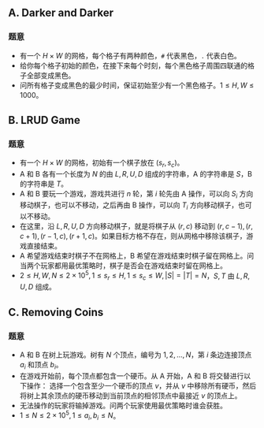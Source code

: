 ## A. Darker and Darker
### 题意
- 有一个 $H\times W$ 的网格，每个格子有两种颜色，`#` 代表黑色，`.` 代表白色。
- 给你每个格子初始的颜色，在接下来每个时刻，每个黑色格子周围四联通的格子全部变成黑色。
- 问所有格子变成黑色的最少时间，保证初始至少有一个黑色格子。$1\leq H,W\leq 1000$。

## B. LRUD Game
### 题意
- 有一个 $H\times W$ 的网格，初始有一个棋子放在 $(s_r,s_c)$。
- A 和 B 各有一个长度为 $N$ 的由 $L,R,U,D$ 组成的字符串，A 的字符串是 $S$，B 的字符串是 $T$。
- A 和 B 要玩一个游戏，游戏共进行 $n$ 轮，第 $i$ 轮先由 A​ 操作，可以向 $S_i$ 方向移动棋子，也可以不移动，之后再由 B 操作，可以向 $T_i$ 方向移动棋子，也可以不移动。
- 在这里，沿 $L,R,U,D$ 方向移动棋子，就是将棋子从 $(r,c)$ 移动到 $(r,c−1),(r,c+1),(r-1,c),(r+1,c)$。如果目标方格不存在，则从网格中移除该棋子，游戏直接结束。
- A 希望游戏结束时棋子不在网格上，B 希望在游戏结束时棋子留在网格上。问当两个玩家都用最优策略时，棋子是否会在游戏结束时留在网格上。
- $2\leq H,W,N\leq 2\times 10^5,1\leq s_r\leq H,1\leq s_c\leq W,|S|=|T|=N$，$S,T$ 由 $L,R,U,D$ 组成。

## C. Removing Coins

### 题意

- A 和 B 在树上玩游戏。树有 $N$ 个顶点，编号为 $1,2,...,N$，第 $i$ 条边连接顶点 $a_i$ 和顶点 $b_i$。 
- 在游戏开始前，每个顶点都包含一个硬币。从 A 开始，A 和 B 将交替进行以下操作： 选择一个包含至少一个硬币的顶点 $v$，并从 $v$ 中移除所有硬币，然后将树上其余顶点的硬币移动到当前顶点的相邻顶点中最接近 $v$ 的顶点上。
- 无法操作的玩家将输掉游戏。问两个玩家使用最优策略时谁会获胜。
- $1\leq N\leq 2\times 10^5,1\leq a_i,b_i\leq N$。